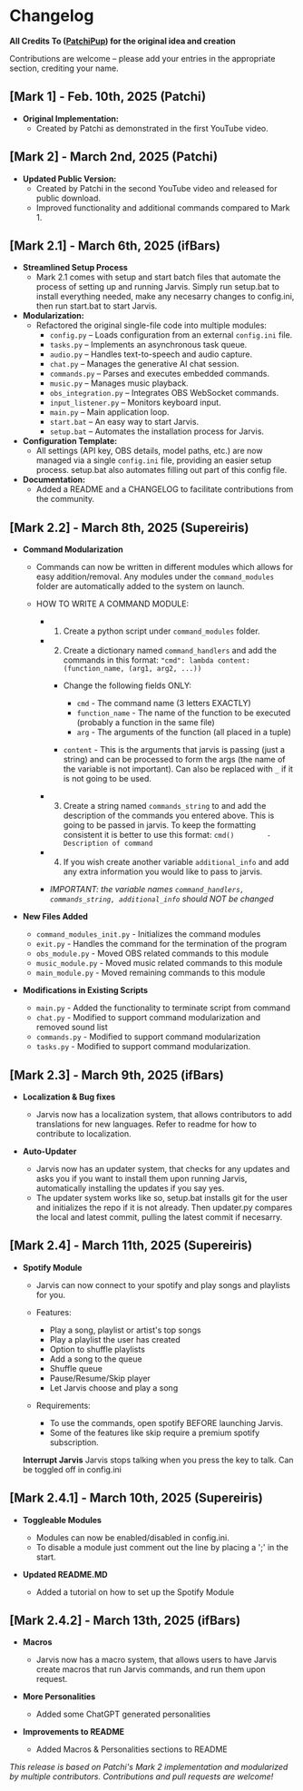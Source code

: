 # Changelog

**All Credits To ([PatchiPup](https://www.youtube.com/@PatchiPup)) for the original idea and creation**

Contributions are welcome – please add your entries in the appropriate section, crediting your name.

## [Mark 1] - Feb. 10th, 2025 (Patchi)
- **Original Implementation:**  
  - Created by Patchi as demonstrated in the first YouTube video.  

## [Mark 2] - March 2nd, 2025 (Patchi)
- **Updated Public Version:**  
  - Created by Patchi in the second YouTube video and released for public download.
  - Improved functionality and additional commands compared to Mark 1.

## [Mark 2.1] - March 6th, 2025 (ifBars)
- **Streamlined Setup Process**
  - Mark 2.1 comes with setup and start batch files that automate the process of setting up and running Jarvis. Simply run setup.bat to install everything needed, make any necesarry changes to config.ini, then run start.bat to start Jarvis.
- **Modularization:**  
  - Refactored the original single-file code into multiple modules:
    - `config.py` – Loads configuration from an external `config.ini` file.
    - `tasks.py` – Implements an asynchronous task queue.
    - `audio.py` – Handles text-to-speech and audio capture.
    - `chat.py` – Manages the generative AI chat session.
    - `commands.py` – Parses and executes embedded commands.
    - `music.py` – Manages music playback.
    - `obs_integration.py` – Integrates OBS WebSocket commands.
    - `input_listener.py` – Monitors keyboard input.
    - `main.py` – Main application loop.
    - `start.bat` – An easy way to start Jarvis.
    - `setup.bat` – Automates the installation process for Jarvis.
- **Configuration Template:**  
  - All settings (API key, OBS details, model paths, etc.) are now managed via a single `config.ini` file, providing an easier setup process. setup.bat also automates filling out part of this config file.
- **Documentation:**  
  - Added a README and a CHANGELOG to facilitate contributions from the community.

## [Mark 2.2] - March 8th, 2025 (Supereiris)
- **Command Modularization**
  - Commands can now be written in different modules which allows for easy addition/removal. Any modules under the `command_modules` folder are automatically added to the system on launch.

  - HOW TO WRITE A COMMAND MODULE:
    - 1. Create a python script under `command_modules` folder.

    - 2. Create a dictionary named `command_handlers` and add the commands in this format: `"cmd": lambda content: (function_name, (arg1, arg2, ...))`
      - Change the following fields ONLY:
        - `cmd` - The command name (3 letters EXACTLY)
        - `function_name` - The name of the function to be executed (probably a function in the same file)
        - `arg` - The arguments of the function (all placed in a tuple)

      - `content` - This is the arguments that jarvis is passing (just a string) and can be processed to form the args (the name of the variable is not important). Can also be replaced with `_` if it is not  going to be used.

    - 3. Create a string named `commands_string` to and add the description of the commands you entered above. This is going to be passed in jarvis. To keep the formatting consistent it is better to use this format: `cmd()        - Description of command`

    - 4. If you wish create another variable `additional_info` and add any extra information you would like to pass to jarvis.

    - *IMPORTANT: the variable names `command_handlers, commands_string, additional_info` should NOT be changed*

- **New Files Added**
  - `command_modules_init.py` - Initializes the command modules
  - `exit.py` - Handles the command for the termination of the program
  - `obs_module.py` - Moved OBS related commands to this module
  - `music_module.py` - Moved music related commands to this module
  - `main_module.py` - Moved remaining commands to this module

- **Modifications in Existing Scripts**
  - `main.py` - Added the functionality to terminate script from command
  - `chat.py` - Modified to support command modularization and removed sound list
  - `commands.py` - Modified to support command modularization
  - `tasks.py` - Modified to support command modularization.
  
## [Mark 2.3] - March 9th, 2025 (ifBars)
- **Localization & Bug fixes**
  - Jarvis now has a localization system, that allows contributors to add translations for new languages. Refer to readme for how to contribute to localization.
  
- **Auto-Updater**
  - Jarvis now has an updater system, that checks for any updates and asks you if you want to install them upon running Jarvis, automatically installing the updates if you say yes.
  - The updater system works like so, setup.bat installs git for the user and initializes the repo if it is not already. Then updater.py compares the local and latest commit, pulling the latest commit if necesarry.

## [Mark 2.4] - March 11th, 2025 (Supereiris)
- **Spotify Module**
  - Jarvis can now connect to your spotify and play songs and playlists for you.
  
  - Features:
    - Play a song, playlist or artist's top songs
    - Play a playlist the user has created
    - Option to shuffle playlists
    - Add a song to the queue
    - Shuffle queue
    - Pause/Resume/Skip player
    - Let Jarvis choose and play a song
  
  - Requirements:
    - To use the commands, open spotify BEFORE launching Jarvis.
    - Some of the features like skip require a premium spotify subscription.     
  
  **Interrupt Jarvis**
  Jarvis stops talking when you press the key to talk. Can be toggled off in config.ini

## [Mark 2.4.1] - March 10th, 2025 (Supereiris)
- **Toggleable Modules**
  - Modules can now be enabled/disabled in config.ini.
  - To disable a module just comment out the line by placing a ';' in the start.

- **Updated README.MD**
  - Added a tutorial on how to set up the Spotify Module

## [Mark 2.4.2] - March 13th, 2025 (ifBars)
- **Macros**
  - Jarvis now has a macro system, that allows users to have Jarvis create macros that run Jarvis commands, and run them upon request.
  
- **More Personalities**
  - Added some ChatGPT generated personalities

- **Improvements to README**
  - Added Macros & Personalities sections to README

*This release is based on Patchi's Mark 2 implementation and modularized by multiple contributors. Contributions and pull requests are welcome!*